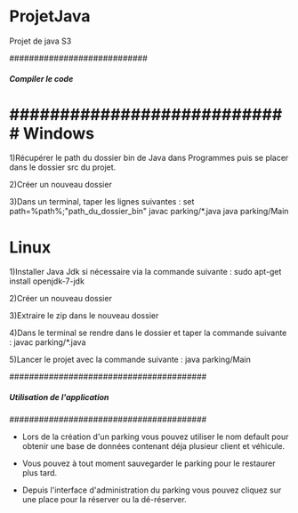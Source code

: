 ProjetJava
==========

Projet de java S3

############################
##### Compiler le code #####
############################
Windows
==========
1)Récupérer le path du dossier bin de Java dans Programmes puis se placer dans le dossier src du projet.

2)Créer un nouveau dossier

3)Dans un terminal, taper les lignes suivantes :
set path=%path%;"path_du_dossier_bin"
javac parking/*.java
java parking/Main

Linux
==========
1)Installer Java Jdk si nécessaire via la commande suivante :
sudo apt-get install openjdk-7-jdk

2)Créer un nouveau dossier

3)Extraire le zip dans le nouveau dossier

4)Dans le terminal se rendre dans le dossier et taper la commande suivante :
javac parking/*.java

5)Lancer le projet avec la commande suivante :
java parking/Main

########################################
##### Utilisation de l'application #####
########################################

- Lors de la création d'un parking vous pouvez utiliser le nom default pour obtenir
une base de données contenant déja plusieur client et véhicule.

- Vous pouvez à tout moment sauvegarder le parking pour le restaurer plus tard.

- Depuis l'interface d'administration du parking vous pouvez cliquez sur une place 
pour la réserver ou la dé-réserver.
